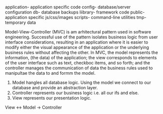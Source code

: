 application- application specific code
config- database/server configuration
db- database backups
liibrary- framework code
public- application specific js/css/images
scripts- command-line utilities
tmp-temporary data


Model-View-Controller (MVC) is am arhitectural pattern used in software engineering. Successful use of the pattern isolates business logic from user interface considerations, resulting in an application where it is easier to modify either the visual appearance of the application or the underlying business rules without affecting the other. In MVC, the model represents the information, (the data) of the application; the view corresponds to elements of the user interface such as text, checkboc items, and so forth; and the controller manages the communication of data the business rules used to manipultae the data to and formm the model.

1. Model hangles all database logic. Using the model we connect to our database and provide an abstraction layer.
2. Controller represents our business logic i.e. all our ifs and else.
3. View represents our presentation logic.

View <-> Model -> Controller